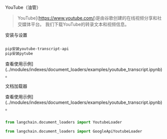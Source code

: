 YouTube（油管）

>YouTube](https://www.youtube.com/)是由谷歌创建的在线视频分享和社交媒体平台。
>我们下载YouTube的转录文本和视频信息。

安装与设置

```bash

pip安装youtube-transcript-api
pip安装pytube
```

查看使用示例](../modules/indexes/document_loaders/examples/youtube_transcript.ipynb)。


文档加载器

查看使用示例](../modules/indexes/document_loaders/examples/youtube_transcript.ipynb)。

```python

from langchain.document_loaders import YoutubeLoader

from langchain.document_loaders import GoogleApiYoutubeLoader

```

